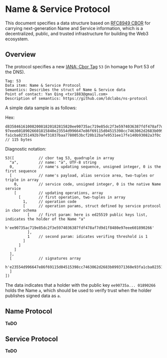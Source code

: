 # Name & Service Protocol

This document specifies a data structure based on [RFC8949 CBOR][cbor] for carrying next-generation Name and Service information, which is a decentralized, public, and trusted infrastructure for building the Web3 ecosystem.

## Overview

The protocol specifies a new [IANA: Cbor Tag][Iana-CBor-tags] `53` (in homage to Port 53 of the DNS).

```
Tag: 53
Data item: Name & Service Protocol
Semantics: Describes the struct of Name & Service data
Point of contact: Yan Qing <txr1883@gmail.com>
Description of semantics: https://github.com/ldclabs/ns-protocol
```

A simple data sample is as follows:

Hex:
```
d83584616100820081820182815820ee90735ac719e85dc2f3e5974036387fdf478af7d9d1f8480e
97eee60189026601815840e23554d996647e86f69115d04515398cc7463062d2683b099371360e93
fa1cba02351492b70ef31037baa7780053bcf20b12bafe9531ee17fe140b93082a3f0c // 115 bytes
```

Diagnostic notation:
```
53([           // cbor tag 53, quadruple in array
  "a",         // name: "a", UTF-8 string
  0,           // name's updating sequence, unsigned integer, 0 is the first sequence
  [            // name's payload, alias service area, two-tuples or triple in array
    0,         // service code, unsigned integer, 0 is the native Name service
    [          // updating operations, array
      [        // first operation, two-tuples in array
        1,     // operation code
        [      // operation params, struct defined by service protocol in cbor schema
          [    // first param: here is ed25519 public keys list, indicates the holder of the Name "a"
            h'ee90735ac719e85dc2f3e5974036387fdf478af7d9d1f8480e97eee601890266'
          ],
          1    // second param: idicates verifing threshold is 1
        ]
      ]
    ]
  ],
  [            // signatures array
    h'e23554d996647e86f69115d04515398cc7463062d2683b099371360e93fa1cba02351492b70ef31037baa7780053bcf20b12bafe9531ee17fe140b93082a3f0c'
  ]
])
```

The data indicates that a holder with the public key `ee90735a... 01890266` holds the Name `a`, which should be used to verify trust when the holder publishes signed data as `a`.

## Name Protocol
**ToDO**

## Service Protocol
**ToDO**

[cbor]: https://datatracker.ietf.org/doc/html/rfc8949
[iana-cbor-tags]: https://www.iana.org/assignments/cbor-tags/cbor-tags.xhtml

